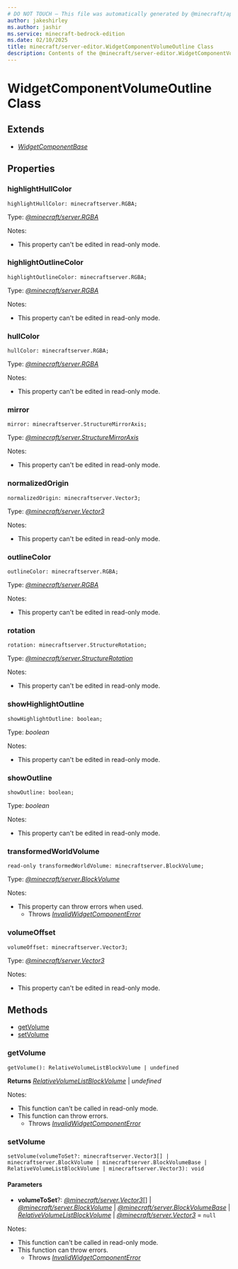 ```yaml
---
# DO NOT TOUCH — This file was automatically generated by @minecraft/api-docs-generator, to report problems file an issue at https://github.com/Mojang/minecraft-scripting-libraries
author: jakeshirley
ms.author: jashir
ms.service: minecraft-bedrock-edition
ms.date: 02/10/2025
title: minecraft/server-editor.WidgetComponentVolumeOutline Class
description: Contents of the @minecraft/server-editor.WidgetComponentVolumeOutline class.
---
```

# WidgetComponentVolumeOutline Class

## Extends
- [*WidgetComponentBase*](WidgetComponentBase.md)

## Properties

### **highlightHullColor**
`highlightHullColor: minecraftserver.RGBA;`

Type: [*@minecraft/server.RGBA*](../../../scriptapi/minecraft/server/RGBA.md)

Notes:
  - This property can't be edited in read-only mode.

### **highlightOutlineColor**
`highlightOutlineColor: minecraftserver.RGBA;`

Type: [*@minecraft/server.RGBA*](../../../scriptapi/minecraft/server/RGBA.md)

Notes:
  - This property can't be edited in read-only mode.

### **hullColor**
`hullColor: minecraftserver.RGBA;`

Type: [*@minecraft/server.RGBA*](../../../scriptapi/minecraft/server/RGBA.md)

Notes:
  - This property can't be edited in read-only mode.

### **mirror**
`mirror: minecraftserver.StructureMirrorAxis;`

Type: [*@minecraft/server.StructureMirrorAxis*](../../../scriptapi/minecraft/server/StructureMirrorAxis.md)

Notes:
  - This property can't be edited in read-only mode.

### **normalizedOrigin**
`normalizedOrigin: minecraftserver.Vector3;`

Type: [*@minecraft/server.Vector3*](../../../scriptapi/minecraft/server/Vector3.md)

Notes:
  - This property can't be edited in read-only mode.

### **outlineColor**
`outlineColor: minecraftserver.RGBA;`

Type: [*@minecraft/server.RGBA*](../../../scriptapi/minecraft/server/RGBA.md)

Notes:
  - This property can't be edited in read-only mode.

### **rotation**
`rotation: minecraftserver.StructureRotation;`

Type: [*@minecraft/server.StructureRotation*](../../../scriptapi/minecraft/server/StructureRotation.md)

Notes:
  - This property can't be edited in read-only mode.

### **showHighlightOutline**
`showHighlightOutline: boolean;`

Type: *boolean*

Notes:
  - This property can't be edited in read-only mode.

### **showOutline**
`showOutline: boolean;`

Type: *boolean*

Notes:
  - This property can't be edited in read-only mode.

### **transformedWorldVolume**
`read-only transformedWorldVolume: minecraftserver.BlockVolume;`

Type: [*@minecraft/server.BlockVolume*](../../../scriptapi/minecraft/server/BlockVolume.md)

Notes:
  - This property can throw errors when used.
    - Throws [*InvalidWidgetComponentError*](InvalidWidgetComponentError.md)

### **volumeOffset**
`volumeOffset: minecraftserver.Vector3;`

Type: [*@minecraft/server.Vector3*](../../../scriptapi/minecraft/server/Vector3.md)

Notes:
  - This property can't be edited in read-only mode.

## Methods
- [getVolume](#getvolume)
- [setVolume](#setvolume)

### **getVolume**
`
getVolume(): RelativeVolumeListBlockVolume | undefined
`

**Returns** [*RelativeVolumeListBlockVolume*](RelativeVolumeListBlockVolume.md) | *undefined*
  
Notes:
- This function can't be called in read-only mode.
- This function can throw errors.
  - Throws [*InvalidWidgetComponentError*](InvalidWidgetComponentError.md)

### **setVolume**
`
setVolume(volumeToSet?: minecraftserver.Vector3[] | minecraftserver.BlockVolume | minecraftserver.BlockVolumeBase | RelativeVolumeListBlockVolume | minecraftserver.Vector3): void
`

#### **Parameters**
- **volumeToSet**?: [*@minecraft/server.Vector3*](../../../scriptapi/minecraft/server/Vector3.md)[] | [*@minecraft/server.BlockVolume*](../../../scriptapi/minecraft/server/BlockVolume.md) | [*@minecraft/server.BlockVolumeBase*](../../../scriptapi/minecraft/server/BlockVolumeBase.md) | [*RelativeVolumeListBlockVolume*](RelativeVolumeListBlockVolume.md) | [*@minecraft/server.Vector3*](../../../scriptapi/minecraft/server/Vector3.md) = `null`
  
Notes:
- This function can't be called in read-only mode.
- This function can throw errors.
  - Throws [*InvalidWidgetComponentError*](InvalidWidgetComponentError.md)
